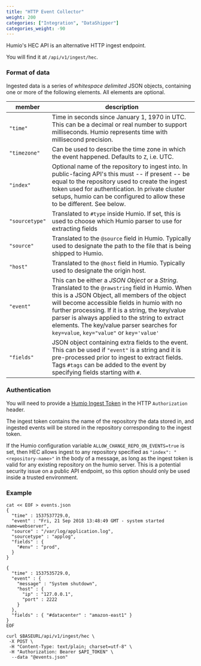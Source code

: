 ```yaml
---
title: "HTTP Event Collector"
weight: 200
categories: ["Integration", "DataShipper"]
categories_weight: -90
---
```


Humio's HEC API is an alternative HTTP ingest endpoint.

You will find it at `/api/v1/ingest/hec`.


### Format of data

Ingested data is a series of _whitespace delimited_ JSON objects, containing one or more of the following elements.  All elements are optional.

|member|description|
|------|-----------|
|`"time"`|Time in seconds since January 1, 1970 in UTC.  This can be a decimal or real number to support milliseconds. Humio represents time with millisecond precision. |
|`"timezone"`|Can be used to describe the time zone in which the event happened. Defaults to `Z`, i.e. UTC.|
|`"index"`| Optional name of the repository to ingest into.  In public-facing API's this must -- if present -- be equal to the repository used to create the ingest token used for authentication. In private cluster setups, humio can be configured to allow these to be different. See below.|
|`"sourcetype"`| Translated to `#type` inside Humio.  If set, this is used to choose which Humio parser to use for extracting fields|
|`"source"`| Translated to the `@source` field in Humio.  Typically used to designate the path to the file that is being shipped to Humio. |
|`"host"`| Translated to the `@host` field in Humio. Typically used to designate the origin host.|
|`"event"`| This can be either a _JSON Object_ or a _String_. Translated to the `@rawstring` field in Humio.  When this is a JSON Object, all members of the object will become accessible fields in humio with no further processing.  If it is a string, the key/value parser is always applied to the string to extract elements. The key/value parser searches for `key=value`, `key="value"` or `key='value'` |
|`"fields"`| JSON object containing extra fields to the event.  This can be used if `"event"` is a string and it is pre-processed prior to ingest to extract fields.  Tags `#tags` can be added to the event by specifying fields starting with `#`.  |




### Authentication

You will need to provide a [Humio Ingest Token](https://docs.humio.com/sending-data-to-humio/ingest-tokens/) in the HTTP `Authorization` header.

The ingest token contains the name of the repository the data stored in, and ingested events will be stored in the repository corresponding to the ingest token.

If the Humio configuration variable `ALLOW_CHANGE_REPO_ON_EVENTS=true` is set, then HEC allows ingest to any repository specified as `"index": "<repository-name>"` in the body of a message, as long as the ingest token is valid for any existing repository on the humio server.  This is a potential security issue on a public API endpoint, so this option should only be used inside a trusted environment.

### Example

```
cat << EOF > events.json
{
  "time" : 1537537729.0,
  "event" : "Fri, 21 Sep 2018 13:48:49 GMT - system started name=webserver",
  "source" : "/var/log/application.log",
  "sourcetype" : "applog",
  "fields" : {
    "#env" : "prod",
  }
}

{
  "time" : 1537535729.0,
  "event" : {
    "message" : "System shutdown",
    "host" : {
      "ip" : "127.0.0.1",
      "port" : 2222
    }
  },
  "fields" : { "#datacenter" : "amazon-east1" }
}
EOF

curl $BASEURL/api/v1/ingest/hec \
 -X POST \
 -H "Content-Type: text/plain; charset=utf-8" \
 -H "Authorization: Bearer $API_TOKEN" \
  --data "@events.json"
```